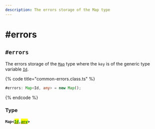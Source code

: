 ```yaml
---
description: The errors storage of the Map type
---
```


# #errors

## `#errors`

The errors storage of the [`Map`](https://developer.mozilla.org/en-US/docs/Web/JavaScript/Reference/Global\_Objects/Map) type where the `key` is of the generic type variable [`Id`](../generic-type-variables.md#commonerrors-less-than-id-greater-than).

{% code title="common-errors.class.ts" %}
```typescript
#errors: Map<Id, any> = new Map();
```
{% endcode %}

### Type

#### `Map<`[<mark style="color:green;">`Id`</mark>](../generic-type-variables.md#commonerrors-less-than-id-greater-than)`,`[<mark style="color:green;">`any`</mark>](https://www.typescriptlang.org/docs/handbook/basic-types.html#any)`>`
